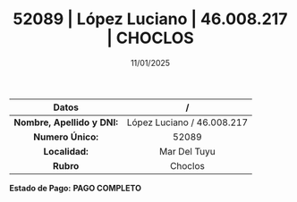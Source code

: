﻿---
title: 52089 | López Luciano | 46.008.217 | CHOCLOS
date: 11/01/2025
draft: false
tags: ['mar-del-tuyu', 'titular', 'choclos']
---

|          **Datos**          |  /  |
|:---------------------------:|:---:|
| **Nombre, Apellido y DNI:** | López Luciano / 46.008.217 |
|      **Numero Único:**      | 52089 |
|        **Localidad:**       | Mar Del Tuyu |
|          **Rubro**          | Choclos |

**Estado de Pago:** **PAGO COMPLETO**
